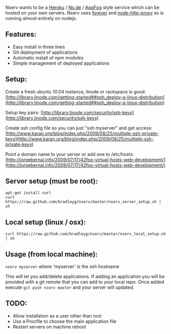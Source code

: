 Nserv wants to be a [Heroku](http://www.heroku.com/) / [No.de](https://no.de/) / [AppFog](http://appfog.com/) style service which can be hosted on your own servers. Nserv uses [forever](https://github.com/indexzero/forever) and [node-http-proxy](https://github.com/nodejitsu/node-http-proxy) so is running almost entirely on nodejs.

## Features:
* Easy install in three lines
* Git deployment of applications
* Automatic install of npm modules
* Simple management of deployed applications

## Setup:
Create a fresh ubuntu 10.04 instance, linode or rackspace is good:
[http://library.linode.com/getting-started##sph_deploy-a-linux-distribution](http://library.linode.com/getting-started##sph_deploy-a-linux-distribution)

Setup key pairs:
[http://library.linode.com/security/ssh-keys](http://library.linode.com/security/ssh-keys)

Create ssh config file so you can just "ssh myserver" and get access:
[http://www.karan.org/blog/index.php/2009/08/25/multiple-ssh-private-keys](http://www.karan.org/blog/index.php/2009/08/25/multiple-ssh-private-keys)

Point a domain name to your server or add one to /etc/hosts:
[http://jorgebernal.info/2009/07/17/42foo-virtual-hosts-web-development/](http://jorgebernal.info/2009/07/17/42foo-virtual-hosts-web-development/)

## Server setup (must be root):
`apt-get install curl`  
`curl https://raw.github.com/bradleyg/nserv/master/nserv_server_setup.sh | sh`

## Local setup (linux / osx):
`curl https://raw.github.com/bradleyg/nserv/master/nserv_local_setup.sh | sh`

## Usage (from local machine):

`nserv myserver` where 'myserver' is the ssh hostname
  
This will let you add/delete applications. If adding an application you will be provided with a git remote that you can add to your local repo. Once added execute `git push nserv master` and your server will updated.

## TODO:
* Allow installation as a user other than root
* Use a Procfile to choose the main application file
* Restart servers on machine reboot
